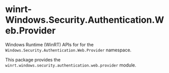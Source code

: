 <!-- warning: Please don't edit this file. It was automatically generated. -->

# winrt-Windows.Security.Authentication.Web.Provider

Windows Runtime (WinRT) APIs for for the `Windows.Security.Authentication.Web.Provider` namespace.

This package provides the `winrt.windows.security.authentication.web.provider` module.
